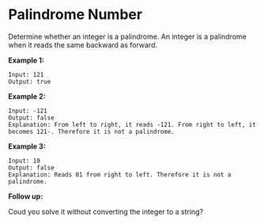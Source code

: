 # Palindrome Number

Determine whether an integer is a palindrome. An integer is a palindrome when it reads the same backward as forward.

__Example 1:__

```
Input: 121
Output: true
```

__Example 2:__

```
Input: -121
Output: false
Explanation: From left to right, it reads -121. From right to left, it becomes 121-. Therefore it is not a palindrome.
```

__Example 3:__

```
Input: 10
Output: false
Explanation: Reads 01 from right to left. Therefore it is not a palindrome.
```

__Follow up:__

Coud you solve it without converting the integer to a string?